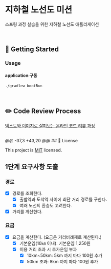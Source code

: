 <br>

# 지하철 노선도 미션

스프링 과정 실습을 위한 지하철 노선도 애플리케이션

<br>

## 🚀 Getting Started

### Usage

#### application 구동

```
./gradlew bootRun
```

<br>

## ✏️ Code Review Process

[텍스트와 이미지로 살펴보는 온라인 코드 리뷰 과정](https://github.com/next-step/nextstep-docs/tree/master/codereview)

<br>
@@ -37,3 +43,20 @@
## 📝 License

This project is [MIT](https://github.com/woowacourse/atdd-subway-path/blob/master/LICENSE) licensed.

## 1단계 요구사항 도출

### 경로

- [x] 경로를 조회한다.
  - [x] 출발역과 도착역 사이에 최단 거리 경로를 구한다.
  - [x] 여러 노선의 환승도 고려한다.
- [x] 거리를 계산한다.

### 요금

- [x] 요금을 계산한다. (요금은 거리비례제로 계산된다.)
  - [x] 기본운임(10㎞ 이내): 기본운임 1,250원
  - [x] 이용 거리 초과 시 추가운임 부과
    - [x] 10km~50km: 5km 까지 마다 100원 추가
    - [x] 50km 초과: 8km 까지 마다 100원 추가
